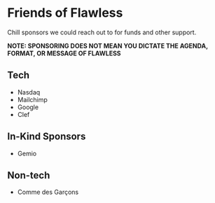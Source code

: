# Friends of Flawless

Chill sponsors we could reach out to for funds and other support.

**NOTE: SPONSORING DOES NOT MEAN YOU DICTATE THE AGENDA, FORMAT, OR MESSAGE OF FLAWLESS**

## Tech

- Nasdaq
- Mailchimp
- Google
- Clef

## In-Kind Sponsors

- Gemio

## Non-tech

- Comme des Garçons
